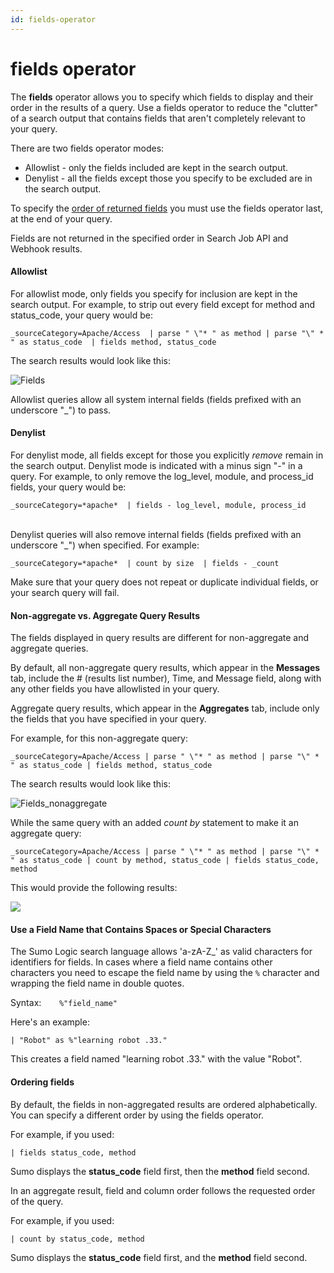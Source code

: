 ```yaml
---
id: fields-operator
---
```


# fields operator

The **fields** operator allows you to specify which fields to
display and their order in the results of a query. Use a fields operator
to reduce the "clutter" of a search output that contains fields that
aren't completely relevant to your query.

There are two fields operator modes:

-   Allowlist - only the fields included are kept in the search output.
-   Denylist - all the fields except those you specify to be excluded
    are in the search output.

To specify the [order of returned fields](./fields_operator.md "fields")
you must use the fields operator last, at the end of your query.

Fields are not returned in the specified order in Search Job API and
Webhook results.

#### Allowlist

For allowlist mode, only fields you specify for inclusion are kept in
the search output. For example, to strip out every field except for
method and status_code, your query would be:

`_sourceCategory=Apache/Access  | parse " \"* " as method | parse "\" * " as status_code  | fields method, status_code`

The search results would look like this:  
  
![Fields](../../static/img/Search-Query-Language/Search-Operators/fields_operator/Fields.png)

Allowlist queries allow all system internal fields (fields prefixed with
an underscore "\_") to pass.

#### Denylist

For denylist mode, all fields except for those you explicitly *remove*
remain in the search output. Denylist mode is indicated with a minus
sign "-" in a query. For example, to only remove the log_level, module,
and process_id fields, your query would be:

`_sourceCategory=*apache*  | fields - log_level, module, process_id`  
 

Denylist queries will also remove internal fields (fields prefixed with
an underscore "\_") when specified. For example:

`_sourceCategory=*apache*  | count by size  | fields - _count`

Make sure that your query does not repeat or duplicate individual
fields, or your search query will fail. 

#### Non-aggregate vs. Aggregate Query Results

The fields displayed in query results are different for non-aggregate
and aggregate queries.

By default, all non-aggregate query results, which appear in the
**Messages** tab, include the # (results list number), Time, and Message
field, along with any other fields you have allowlisted in your query.

Aggregate query results, which appear in the **Aggregates** tab, include
only the fields that you have specified in your query.

For example, for this non-aggregate query:

`_sourceCategory=Apache/Access | parse " \"* " as method | parse "\" * " as status_code | fields method, status_code`

The search results would look like this:

![Fields_nonaggregate](../../static/img/Search-Query-Language/Search-Operators/fields_operator/Fields_nonaggr.png)

While the same query with an added *count by* statement to make it an
aggregate query:

`_sourceCategory=Apache/Access | parse " \"* " as method | parse "\" * " as status_code | count by method, status_code | fields status_code, method`

This would provide the following results:

![](../../static/img/Search-Query-Language/Search-Operators/fields_operator/../../../../Assets/Media_Repo_for_Search/fields_operator_aggregate.png)

#### Use a Field Name that Contains Spaces or Special Characters

The Sumo Logic search language allows 'a-zA-Z\_' as valid characters for
identifiers for fields. In cases where a field name contains other
characters you need to escape the field name by using the `%` character
and wrapping the field name in double quotes. 

Syntax:`    %"field_name"`

Here's an example:

`| "Robot" as %"learning robot .33."`

This creates a field named "learning robot .33." with the value "Robot".

#### Ordering fields

By default, the fields in non-aggregated results are ordered
alphabetically. You can specify a different order by using the fields
operator.

For example, if you used:

`| fields status_code, method`

Sumo displays the **status_code** field first, then the **method** field
second.

In an aggregate result, field and column order follows the requested
order of the query.

For example, if you used:

`| count by status_code, method`

Sumo displays the **status_code** field first, and the **method** field
second.
